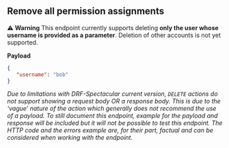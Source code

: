 ## Remove all permission assignments

⚠️ **Warning**
This endpoint currently supports deleting **only the user whose username is provided as a parameter**.
Deletion of other accounts is not yet supported.

**Payload**
```json
{
   "username": "bob"
}
```

_Due to limitations with DRF-Spectacular current version, `DELETE` actions do not support showing a request body OR a response body. This is due to the 'vague' nature of the action which generally does *not* recommend the use of a payload. To still document this endpoint, example for the payload and response will be included but it will not be possible to test this endpoint. The HTTP code and the errors example are, for their part, factual and can be considered when working with the endpoint._
